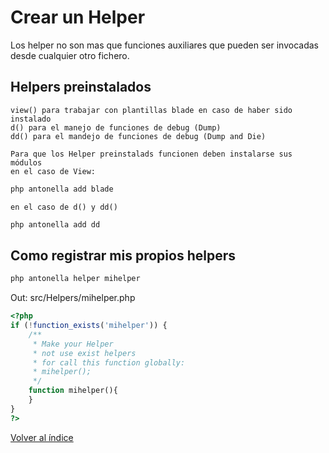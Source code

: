 # Crear un Helper

Los helper no son mas que funciones auxiliares que pueden ser invocadas desde cualquier otro fichero.

## Helpers preinstalados

```text
view() para trabajar con plantillas blade en caso de haber sido instalado
d() para el manejo de funciones de debug (Dump)
dd() para el mandejo de funciones de debug (Dump and Die)
```

```text
Para que los Helper preinstalads funcionen deben instalarse sus módulos
en el caso de View:
```
```bash
php antonella add blade
```
```text
en el caso de d() y dd()
```
```bash
php antonella add dd
```


## Como registrar mis propios helpers

```bash
php antonella helper mihelper
```

Out: src/Helpers/mihelper.php

```php
<?php
if (!function_exists('mihelper')) {
    /**
     * Make your Helper
     * not use exist helpers
     * for call this function globally:
     * mihelper();
     */
    function mihelper(){
    } 
}
?>
```

[Volver al índice](https://github.com/d3turnes/antonella-framework-for-wp/tree/1.8/docs/readme.md)
